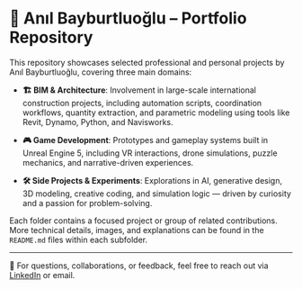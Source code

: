 # 🧰 Anıl Bayburtluoğlu – Portfolio Repository

This repository showcases selected professional and personal projects by Anıl Bayburtluoğlu, covering three main domains:

- **🏗️ BIM & Architecture**: Involvement in large-scale international construction projects, including automation scripts, coordination workflows, quantity extraction, and parametric modeling using tools like Revit, Dynamo, Python, and Navisworks.
  
- **🎮 Game Development**: Prototypes and gameplay systems built in Unreal Engine 5, including VR interactions, drone simulations, puzzle mechanics, and narrative-driven experiences.
  
- **🛠️ Side Projects & Experiments**: Explorations in AI, generative design, 3D modeling, creative coding, and simulation logic — driven by curiosity and a passion for problem-solving.

Each folder contains a focused project or group of related contributions. More technical details, images, and explanations can be found in the `README.md` files within each subfolder.

---

👋 For questions, collaborations, or feedback, feel free to reach out via [LinkedIn](https://www.linkedin.com/in/anilbayburtluoglu) or email.
